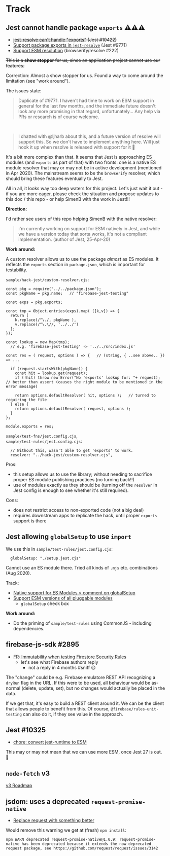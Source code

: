 # Track

## Jest cannot handle package `exports` ⚠️⚠️⚠️

- <strike>[jest-resolve can't handle "exports"](https://github.com/facebook/jest/issues/10422) (Jest #10422)</strike>
- [Support package exports in `jest-resolve`](https://github.com/facebook/jest/issues/9771) (Jest #9771)
- [Support ESM resolution](https://github.com/browserify/resolve/issues/222) (browserify/resolve #222)

<strike>This is a **show stopper** for us, since an application project cannot use our features.</strike>

Correction: Almost a show stopper for us. Found a way to come around the limitation (see "work around").

The issues state:

>Duplicate of #9771. I haven't had time to work on ESM support in general for the last few months, and the immediate future doesn't look any more promising in that regard, unfortunately... Any help via PRs or research is of course welcome.

&nbsp;
>I chatted with @ljharb about this, and a future version of resolve will support this. So we don't have to implement anything here. Will just hook it up when resolve is released with support for it 🎉

It's a bit more complex than that. It seems that Jest is approaching ES modules (and `exports` as part of that) with two fronts: one is a native ES module resolver that may or may not be in active development (mentioned in Apr 2020). The mainstream seems to be the `browserify` resolver, which should bring these features eventually to Jest.

All in all, it looks way too deep waters for this project. Let's just wait it out - if you are more eager, please check the situation and propose updates to this doc / this repo - or help SimenB with the work in Jest!!!

**Direction:**

I'd rather see users of this repo helping SimenB with the native resolver:

>I'm currently working on support for ESM natively in Jest, and while we have a version today that sorta works, it's not a compliant implementation. (author of Jest, 25-Apr-20)

**Work around:**

A custom resolver allows us to use the package *almost* as ES modules. It reflects the `exports` section in `package.json`, which is important for testability.

`sample/hack-jest/custom-resolver.cjs`:

```
const pkg = require("../../package.json");
const pkgName = pkg.name;   // "firebase-jest-testing"

const exps = pkg.exports;

const tmp = Object.entries(exps).map( ([k,v]) => {
  return [
    k.replace(/^\./, pkgName ),
    v.replace(/^\.\//, '../../')
  ];
});

const lookup = new Map(tmp);
  // e.g. 'firebase-jest-testing' -> '../../src/index.js'

const res = ( request, options ) => {   // (string, { ..see above.. }) => ...

  if (request.startsWith(pkgName)) {
    const hit = lookup.get(request);
    if (!hit) throw new Error("No 'exports' lookup for: "+ request);    // better than assert (causes the right module to be mentioned in the error message)

    return options.defaultResolver( hit, options );   // turned to requiring the file
  } else {
    return options.defaultResolver( request, options );
  }
};

module.exports = res;
```

`sample/test-fns/jest.config.cjs`,<br />
`sample/test-rules/jest.config.cjs`:

```
  // Without this, wasn't able to get 'exports' to work.
  resolver: "../hack-jest/custom-resolver.cjs",
```

Pros:

- this setup allows us to use the library; without needing to sacrifice proper ES module publishing practices (no turning back!!)
- use of modules exactly as they should be (turning off the `resolver` in Jest config is enough to see whether it's still required).

Cons:

- does not restrict access to non-exported code (not a big deal)
- requires downstream apps to replicate the hack, until proper `exports` support is there


## Jest allowing `globalSetup` to use `import`

We use this in `sample/test-rules/jest.config.cjs`:

```
  globalSetup: "./setup.jest.cjs"
```

Cannot use an ES module there. Tried all kinds of `.mjs` etc. combinations (Aug 2020).

Track:

- [Native support for ES Modules > comment on globalSetup](https://github.com/facebook/jest/issues/9430#issuecomment-653818834)
- [Support ESM versions of all pluggable modules](https://github.com/facebook/jest/issues/11167)
  - `globalSetup` check box

**Work around:**
 
- Do the priming of `sample/test-rules` using CommonJS - including dependencies.

 
## firebase-js-sdk #2895

- [FR: Immutability when testing Firestore Security Rules](https://github.com/firebase/firebase-js-sdk/issues/2895) 
   - let's see what Firebase authors reply
		- not a reply in 4 months #sniff 😢

The "change" could be e.g. Firebase emulatore REST API recognizing a `dryRun` flag in the URL. If this were to be used, all behaviour would be as-normal (delete, update, set), but no changes would actually be placed in the data.

If we get that, it's easy to build a REST client around it. We can be the client that allows people to benefit from this. Of course, `@firebase/rules-unit-testing` can also do it, if they see value in the approach.


## Jest #10325

- [chore: convert jest-runtime to ESM](https://github.com/facebook/jest/pull/10325)

This may or may not mean that we can use more ESM, once Jest 27 is out. 🤞

## `node-fetch` v3

[v3 Roadmap](https://github.com/node-fetch/node-fetch/issues/668)

<!-- done
## Jest #11093

- [ESM regression on Node.js 15.9](https://github.com/facebook/jest/issues/11093)
- [Node.js 15.9 regression with Jest ESM](https://github.com/nodejs/node/issues/37426)
-->


## jsdom: uses a deprecated `request-promise-native`

- [Replace request with something better](https://github.com/jsdom/jsdom/issues/2792)

Would remove this warning we get at (fresh) `npm install`:

```
npm WARN deprecated request-promise-native@1.0.9: request-promise-native has been deprecated because it extends the now deprecated request package, see https://github.com/request/request/issues/3142
```
